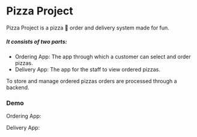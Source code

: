 # Pizza Project

Pizza Project is a pizza 🍕 order and delivery system made for fun.

##### It consists of two parts:
- Ordering App: The app through which a customer can select and order pizzas.
- Delivery App: The app for the staff to view ordered pizzas.

To store and manage ordered pizzas orders are processed through a backend.

### Demo

Ordering App:

Delivery App: